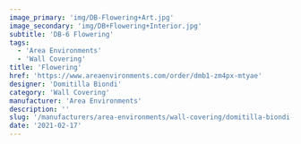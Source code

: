 ```yaml
---
image_primary: 'img/DB-Flowering+Art.jpg'
image_secondary: 'img/DB+Flowering+Interior.jpg'
subtitle: 'DB-6 Flowering'
tags:
  - 'Area Environments'
  - 'Wall Covering'
title: 'Flowering'
href: 'https://www.areaenvironments.com/order/dmb1-zm4px-mtyae'
designer: 'Domitilla Biondi'
category: 'Wall Covering'
manufacturer: 'Area Environments'
description: ''
slug: '/manufacturers/area-environments/wall-covering/domitilla-biondi-flowering'
date: '2021-02-17'
---
```

